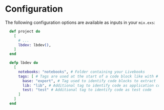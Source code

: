 # Configuration

The following configuration options are available as inputs in your `mix.exs`:

```elixir
  def project do
    [
      # ...
      lbdev: lbdev(),
    ]
  end

  defp lbdev do
    [
      notebooks: "notebooks", # Folder containing your Livebooks
      tags: [ # Tags are used at the start of a code block like with # BASE:TAG for example # export:lib
        base: "export", # Tag used to identify code blocks to extract
        lib: "lib", # Additional tag to identify code as application code
        test: "test" # Additional tag to identify code as test code
      ]
    ]
  end
```
